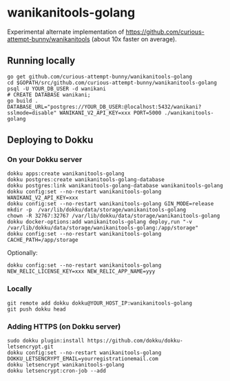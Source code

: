 # wanikanitools-golang

Experimental alternate implementation of https://github.com/curious-attempt-bunny/wanikanitools (about 10x faster on average).

## Running locally

    go get github.com/curious-attempt-bunny/wanikanitools-golang
    cd $GOPATH/src/github.com/curious-attempt-bunny/wanikanitools-golang
    psql -U YOUR_DB_USER -d wanikani
    # CREATE DATABASE wanikani;
    go build .
    DATABASE_URL="postgres://YOUR_DB_USER:@localhost:5432/wanikani?sslmode=disable" WANIKANI_V2_API_KEY=xxx PORT=5000 ./wanikanitools-golang

## Deploying to Dokku

### On your Dokku server

    dokku apps:create wanikanitools-golang
    dokku postgres:create wanikanitools-golang-database
    dokku postgres:link wanikanitools-golang-database wanikanitools-golang
    dokku config:set --no-restart wanikanitools-golang WANIKANI_V2_API_KEY=xxx
    dokku config:set --no-restart wanikanitools-golang GIN_MODE=release
    mkdir -p  /var/lib/dokku/data/storage/wanikanitools-golang
    chown -R 32767:32767 /var/lib/dokku/data/storage/wanikanitools-golang
    dokku docker-options:add wanikanitools-golang deploy,run "-v /var/lib/dokku/data/storage/wanikanitools-golang:/app/storage"
    dokku config:set --no-restart wanikanitools-golang CACHE_PATH=/app/storage

Optionally:

    dokku config:set --no-restart wanikanitools-golang NEW_RELIC_LICENSE_KEY=xxx NEW_RELIC_APP_NAME=yyy

### Locally

    git remote add dokku dokku@YOUR_HOST_IP:wanikanitools-golang
    git push dokku head

### Adding HTTPS (on Dokku server)

    sudo dokku plugin:install https://github.com/dokku/dokku-letsencrypt.git
    dokku config:set --no-restart wanikanitools-golang DOKKU_LETSENCRYPT_EMAIL=yourregistrationemail.com
    dokku letsencrypt wanikanitools-golang
    dokku letsencrypt:cron-job --add    